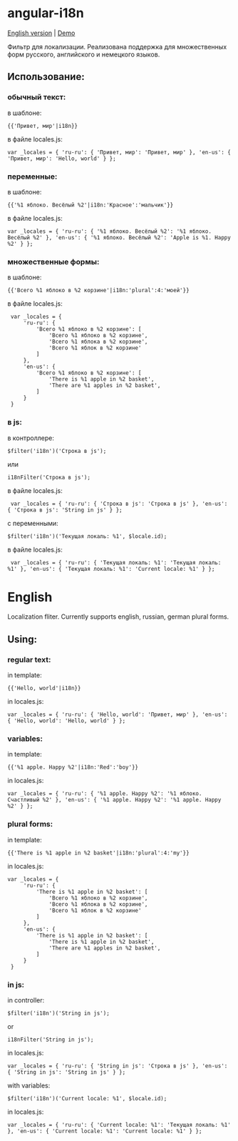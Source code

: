 angular-i18n
============

<a href="#en">English version</a> | <a href="http://tanz-sullamora.github.com/angular-i18n/">Demo</a>

Фильтр для локализации. Реализована поддержка для множественных форм русского, английского и немецкого языков.

Использование:
-------

### обычный текст:
в шаблоне:

    {{'Привет, мир'|i18n}}

в файле locales.js:

    var _locales = { 'ru-ru': { 'Привет, мир': 'Привет, мир' }, 'en-us': { 'Привет, мир': 'Hello, world' } };

### переменные:
в шаблоне:

    {{'%1 яблоко. Весёлый %2'|i18n:'Красное':'мальчик'}}
    
в файле locales.js:

    var _locales = { 'ru-ru': { '%1 яблоко. Весёлый %2': '%1 яблоко. Весёлый %2' }, 'en-us': { '%1 яблоко. Весёлый %2': 'Apple is %1. Happy %2' } };

### множественные формы:
в шаблоне:

    {{'Всего %1 яблоко в %2 корзине'|i18n:'plural':4:'моей'}}
    
в файле locales.js:

     var _locales = {
         'ru-ru': {
             'Всего %1 яблоко в %2 корзине': [
                 'Всего %1 яблоко в %2 корзине',
                 'Всего %1 яблока в %2 корзине',
                 'Всего %1 яблок в %2 корзине'
             ]
         },
         'en-us': {
             'Всего %1 яблоко в %2 корзине': [
                 'There is %1 apple in %2 basket',
                 'There are %1 apples in %2 basket',
             ]
         }
     }

### в js:
в контроллере:

    $filter('i18n')('Строка в js');

или

    i18nFilter('Строка в js');
    
в файле locales.js:

     var _locales = { 'ru-ru': { 'Строка в js': 'Строка в js' }, 'en-us': { 'Строка в js': 'String in js' } };

с переменными:

    $filter('i18n')('Текущая локаль: %1', $locale.id);


в файле locales.js:

     var _locales = { 'ru-ru': { 'Текущая локаль: %1': 'Текущая локаль: %1' }, 'en-us': { 'Текущая локаль: %1': 'Current locale: %1' } };


<a name="en"></a>
English
============

Localization fliter. Currently supports english, russian, german plural forms.

Using:
-------

### regular text:
in template:

    {{'Hello, world'|i18n}}

in locales.js:

    var _locales = { 'ru-ru': { 'Hello, world': 'Привет, мир' }, 'en-us': { 'Hello, world': 'Hello, world' } };

### variables:
in template:

    {{'%1 apple. Happy %2'|i18n:'Red':'boy'}}
    
in locales.js:

    var _locales = { 'ru-ru': { '%1 apple. Happy %2': '%1 яблоко. Счастливый %2' }, 'en-us': { '%1 apple. Happy %2': '%1 apple. Happy %2' } };

### plural forms:
in template:

    {{'There is %1 apple in %2 basket'|i18n:'plural':4:'my'}}
    
in locales.js:

    var _locales = {
         'ru-ru': {
             'There is %1 apple in %2 basket': [
                 'Всего %1 яблоко в %2 корзине',
                 'Всего %1 яблока в %2 корзине',
                 'Всего %1 яблок в %2 корзине'
             ]
         },
         'en-us': {
             'There is %1 apple in %2 basket': [
                 'There is %1 apple in %2 basket',
                 'There are %1 apples in %2 basket',
             ]
         }
     }

### in js:
in controller:

    $filter('i18n')('String in js');

or

    i18nFilter('String in js');
    
in locales.js:

    var _locales = { 'ru-ru': { 'String in js': 'Строка в js' }, 'en-us': { 'String in js': 'String in js' } };

with variables:

    $filter('i18n')('Current locale: %1', $locale.id);
    
in locales.js:

    var _locales = { 'ru-ru': { 'Current locale: %1': 'Текущая локаль: %1' }, 'en-us': { 'Current locale: %1': 'Current locale: %1' } };

